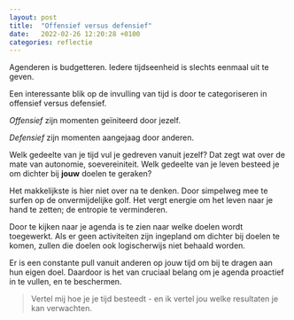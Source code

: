 ```yaml
---
layout: post
title:  "Offensief versus defensief"
date:   2022-02-26 12:20:28 +0100
categories: reflectie
---
```


Agenderen is budgetteren. Iedere tijdseenheid is slechts eenmaal uit te geven. 

Een interessante blik op de invulling van tijd is door te categoriseren in offensief versus defensief. 

_Offensief_ zijn momenten geïniteerd door jezelf.

_Defensief_ zijn momenten aangejaag door anderen. 

Welk gedeelte van je tijd vul je gedreven vanuit jezelf? Dat zegt wat over de mate van autonomie, soevereiniteit. Welk gedeelte van je leven besteed je om dichter bij **jouw** doelen te geraken? 

Het makkelijkste is hier niet over na te denken. Door simpelweg mee te surfen op de onvermijdelijke golf. Het vergt energie om het leven naar je hand te zetten; de entropie te verminderen. 

Door te kijken naar je agenda is te zien naar welke doelen wordt toegewerkt. Als er geen activiteiten zijn ingepland om dichter bij doelen te komen, zullen die doelen ook logischerwijs niet behaald worden. 

Er is een constante pull vanuit anderen op jouw tijd om bij te dragen aan hun eigen doel. Daardoor is het van cruciaal belang om je agenda proactief in te vullen, en te beschermen.
 
> Vertel mij hoe je je tijd besteedt - en ik vertel jou welke resultaten je kan verwachten.
